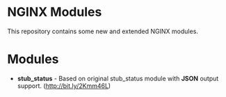 # NGINX Modules
This repository contains some new and extended NGINX modules.

# Modules
  - **stub_status** - Based on original stub_status module with **JSON** output support. (http://bit.ly/2Kmm46L)

